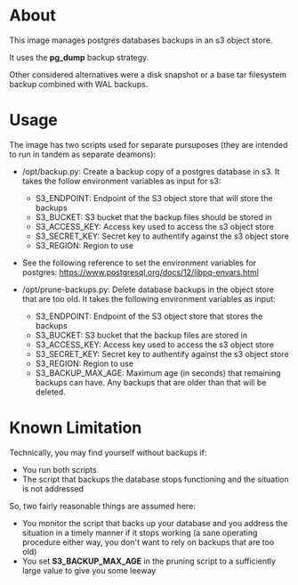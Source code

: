 # About

This image manages postgres databases backups in an s3 object store.

It uses the **pg_dump** backup strategy.

Other considered alternatives were a disk snapshot or a base tar filesystem backup combined with WAL backups.

# Usage

The image has two scripts used for separate pursuposes (they are intended to run in tandem as separate deamons):

- /opt/backup.py: Create a backup copy of a postgres database in s3. It takes the follow environment variables as input for s3:
    - S3_ENDPOINT: Endpoint of the S3 object store that will store the backups
    - S3_BUCKET: S3 bucket that the backup files should be stored in
    - S3_ACCESS_KEY: Access key used to access the s3 object store
    - S3_SECRET_KEY: Secret key to authentify against the s3 object store
    - S3_REGION: Region to use

- See the following reference to set the environment variables for postgres: https://www.postgresql.org/docs/12/libpq-envars.html

- /opt/prune-backups.py: Delete database backups in the object store that are too old. It takes the following environment variables as input:
    - S3_ENDPOINT: Endpoint of the S3 object store that stores the backups
    - S3_BUCKET: S3 bucket that the backup files are stored in
    - S3_ACCESS_KEY: Access key used to access the s3 object store
    - S3_SECRET_KEY: Secret key to authentify against the s3 object store
    - S3_REGION: Region to use
    - S3_BACKUP_MAX_AGE: Maximum age (in seconds) that remaining backups can have. Any backups that are older than that will be deleted.

# Known Limitation

Technically, you may find yourself without backups if:
  - You run both scripts
  - The script that backups the database stops functioning and the situation is not addressed

So, two fairly reasonable things are assumed here:
  - You monitor the script that backs up your database and you address the situation in a timely manner if it stops working (a sane operating procedure either way, you don't want to rely on backups that are too old)
  - You set **S3_BACKUP_MAX_AGE** in the pruning script to a sufficiently large value to give you some leeway